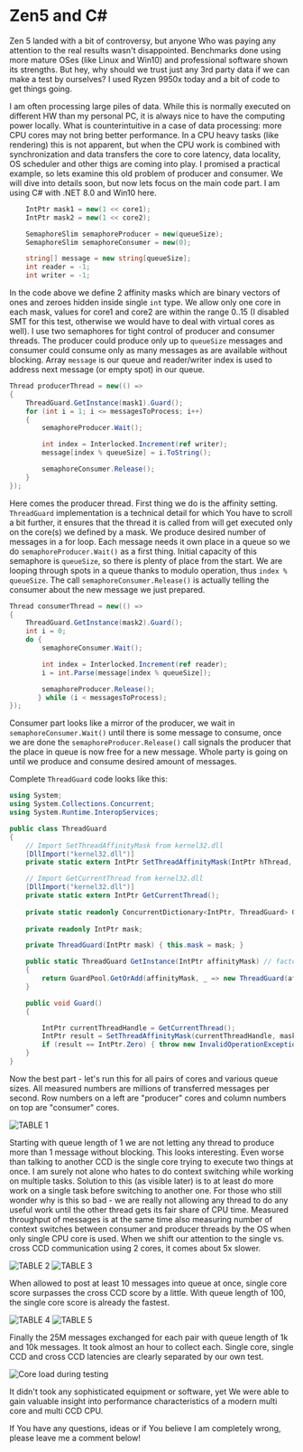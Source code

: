 # Zen5 and C#

Zen 5 landed with a bit of controversy, but anyone Who was paying any attention to the real results wasn't disappointed. Benchmarks done using more mature OSes (like Linux and Win10) and professional software shown its strengths.
But hey, why should we trust just any 3rd party data if we can make a test by ourselves? I used Ryzen 9950x today and a bit of code to get things going.

I am often processing large piles of data. While this is normally executed on different HW than my personal PC, it is always nice to have the computing power locally.
What is counterintuitive in a case of data processing: more CPU cores may not bring better performance. In a CPU heavy tasks (like rendering) this is not apparent, but when the CPU work is combined with synchronization and data transfers the core to core latency, data locality, OS scheduler and other thigs are coming into play.
I promised a practical example, so lets examine this old problem of producer and consumer. We will dive into details soon, but now lets focus on the main code part. I am using C# with .NET 8.0 and Win10 here.

```csharp
    IntPtr mask1 = new(1 << core1);
    IntPtr mask2 = new(1 << core2);

    SemaphoreSlim semaphoreProducer = new(queueSize);
    SemaphoreSlim semaphoreConsumer = new(0);

    string[] message = new string[queueSize];
    int reader = -1;
    int writer = -1;
```

In the code above we define 2 affinity masks which are binary vectors of ones and zeroes hidden inside single `int` type. We allow only one core in each mask, values for core1 and core2 are within the range 0..15 (I disabled SMT for this test, otherwise we would have to deal with virtual cores as well).
I use two semaphores for tight control of producer and consumer threads. The producer could produce only up to `queueSize` messages and consumer could consume only as many messages as are available without blocking.
Array `message` is our queue and reader/writer index is used to address next message (or empty spot) in our queue.

```csharp
Thread producerThread = new(() =>
{
    ThreadGuard.GetInstance(mask1).Guard();
    for (int i = 1; i <= messagesToProcess; i++)
    {
        semaphoreProducer.Wait();

        int index = Interlocked.Increment(ref writer);
        message[index % queueSize] = i.ToString();

        semaphoreConsumer.Release();
    }
});
```

Here comes the producer thread. First thing we do is the affinity setting. `ThreadGuard` implementation is a technical detail for which You have to scroll a bit further, it ensures that the thread it is called from will get executed only on the core(s) we defined by a mask.
We produce desired number of messages in a for loop. Each message needs it own place in a queue so we do `semaphoreProducer.Wait()` as a first thing. Initial capacity of this semaphore is `queueSize`, so there is plenty of place from the start.
We are looping through spots in a queue thanks to modulo operation, thus `index % queueSize`.
The call `semaphoreConsumer.Release()` is actually telling the consumer about the new message we just prepared.

```csharp
Thread consumerThread = new(() =>
{
    ThreadGuard.GetInstance(mask2).Guard();
    int i = 0;   
    do {
        semaphoreConsumer.Wait();

        int index = Interlocked.Increment(ref reader);
        i = int.Parse(message[index % queueSize]);

        semaphoreProducer.Release();
       } while (i < messagesToProcess);
});
```

Consumer part looks like a mirror of the producer, we wait in `semaphoreConsumer.Wait()` until there is some message to consume, once we are done the `semaphoreProducer.Release()` call signals the producer that the place in queue is now free for a new message.
Whole party is going on until we produce and consume desired amount of messages.

Complete `ThreadGuard` code looks like this:

```csharp
using System;
using System.Collections.Concurrent;
using System.Runtime.InteropServices;

public class ThreadGuard
{
    // Import SetThreadAffinityMask from kernel32.dll
    [DllImport("kernel32.dll")]
    private static extern IntPtr SetThreadAffinityMask(IntPtr hThread, IntPtr dwThreadAffinityMask);

    // Import GetCurrentThread from kernel32.dll
    [DllImport("kernel32.dll")]
    private static extern IntPtr GetCurrentThread();
    
    private static readonly ConcurrentDictionary<IntPtr, ThreadGuard> GuardPool = new();
    
    private readonly IntPtr mask;

    private ThreadGuard(IntPtr mask) { this.mask = mask; }

    public static ThreadGuard GetInstance(IntPtr affinityMask) // factory method
    {
        return GuardPool.GetOrAdd(affinityMask, _ => new ThreadGuard(affinityMask));
    }

    public void Guard()
    {

        IntPtr currentThreadHandle = GetCurrentThread();                  // Get the handle of the current thread
        IntPtr result = SetThreadAffinityMask(currentThreadHandle, mask); // Set the thread affinity mask
        if (result == IntPtr.Zero) { throw new InvalidOperationException("Failed to set thread affinity mask."); }
    }
}
```

Now the best part - let's run this for all pairs of cores and various queue sizes.
All measured numbers are millions of transferred messages per second. Row numbers on a left are "producer" cores and column numbers on top are "consumer" cores.

![TABLE 1](8gpm29nktogkyl4szmj8.png)

Starting with queue length of 1 we are not letting any thread to produce more than 1 message without blocking. This looks interesting. Even worse than talking to another CCD is the single core trying to execute two things at once. I am surely not alone who hates to do context switching while working on multiple tasks. Solution to this (as visible later) is to at least do more work on a single task before switching to another one.
For those who still wonder why is this so bad - we are really not allowing any thread to do any useful work until the other thread gets its fair share of CPU time. Measured throughput of messages is at the same time also measuring number of context switches between consumer and producer threads by the OS when only single CPU core is used.
When we shift our attention to the single vs. cross CCD communication using 2 cores, it comes about 5x slower.

![TABLE 2](qvi6fpi8vmu9we9t017i.png)
![TABLE 3](u9tjbvj4r0dm00bfmq63.png)

When allowed to post at least 10 messages into queue at once, single core score surpasses the cross CCD score by a little. With queue length of 100, the single core score is already the fastest.

![TABLE 4](sptcme42bfthvn8m2he6.png)
![TABLE 5](hp4b6ovb8vwcco70w5gh.png)

Finally the 25M messages exchanged for each pair with queue length of 1k and 10k messages. It took almost an hour to collect each. Single core, single CCD and cross CCD latencies are clearly separated by our own test.

![Core load during testing](jutxoxokjxcwsx32zaeq.png)

It didn't took any sophisticated equipment or software, yet We were able to gain valuable insight into performance characteristics of a modern multi core and multi CCD CPU.

If You have any questions, ideas or if You believe I am completely wrong, please leave me a comment below!





 